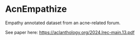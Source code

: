 # AcnEmpathize
Empathy annotated dataset from an acne-related forum.

See paper here: https://aclanthology.org/2024.lrec-main.13.pdf

